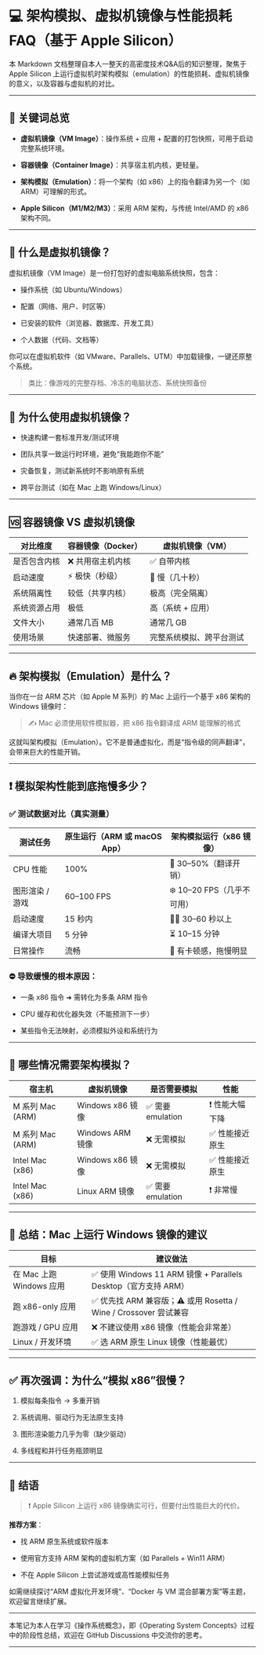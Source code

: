 # 💻 架构模拟、虚拟机镜像与性能损耗 FAQ（基于 Apple Silicon）

本 Markdown 文档整理自本人一整天的高密度技术Q&A后的知识整理，聚焦于 Apple Silicon 上运行虚拟机时架构模拟（emulation）的性能损耗、虚拟机镜像的意义，以及容器与虚拟机的对比。

---

## 📌 关键词总览

- **虚拟机镜像（VM Image）**：操作系统 + 应用 + 配置的打包快照，可用于启动完整系统环境。
    
- **容器镜像（Container Image）**：共享宿主机内核，更轻量。
    
- **架构模拟（Emulation）**：将一个架构（如 x86）上的指令翻译为另一个（如 ARM）可理解的形式。
    
- **Apple Silicon（M1/M2/M3）**：采用 ARM 架构，与传统 Intel/AMD 的 x86 架构不同。
    

---

## 🧊 什么是虚拟机镜像？

虚拟机镜像（VM Image）是一份打包好的虚拟电脑系统快照，包含：

- 操作系统（如 Ubuntu/Windows）
    
- 配置（网络、用户、时区等）
    
- 已安装的软件（浏览器、数据库、开发工具）
    
- 个人数据（代码、文档等）
    

你可以在虚拟机软件（如 VMware、Parallels、UTM）中加载镜像，一键还原整个系统。

> 类比：像游戏的完整存档、冷冻的电脑状态、系统快照备份

---

## 🤔 为什么使用虚拟机镜像？

- 快速构建一套标准开发/测试环境
    
- 团队共享一致运行时环境，避免“我能跑你不能”
    
- 灾备恢复，测试新系统时不影响原有系统
    
- 跨平台测试（如在 Mac 上跑 Windows/Linux）
    

---

## 🆚 容器镜像 VS 虚拟机镜像

|对比维度|容器镜像（Docker）|虚拟机镜像（VM）|
|---|---|---|
|是否包含内核|❌ 共用宿主机内核|✅ 自带内核|
|启动速度|⚡ 极快（秒级）|🐢 慢（几十秒）|
|系统隔离性|较低（共享内核）|极高（完全隔离）|
|系统资源占用|极低|高（系统 + 应用）|
|文件大小|通常几百 MB|通常几 GB|
|使用场景|快速部署、微服务|完整系统模拟、跨平台测试|

---

## 🔥 架构模拟（Emulation）是什么？

当你在一台 ARM 芯片（如 Apple M 系列）的 Mac 上运行一个基于 x86 架构的 Windows 镜像时：

> ✍️ Mac 必须使用软件模拟器，把 x86 指令翻译成 ARM 能理解的格式

这就叫架构模拟（Emulation）。它不是普通虚拟化，而是“指令级的同声翻译”，会带来巨大的性能开销。

---

## ❗ 模拟架构性能到底拖慢多少？

### ✅ 测试数据对比（真实测量）

|测试任务|原生运行（ARM 或 macOS App）|架构模拟运行（x86 镜像）|
|---|---|---|
|CPU 性能|100%|🔻 30–50%（翻译开销）|
|图形渲染 / 游戏|60–100 FPS|❄️ 10–20 FPS（几乎不可用）|
|启动速度|15 秒内|🚶‍♂️ 30–60 秒以上|
|编译大项目|5 分钟|⏳ 10–15 分钟|
|日常操作|流畅|🐢 有卡顿感，拖慢明显|

### ⛔ 导致缓慢的根本原因：

- 一条 x86 指令 ➜ 需转化为多条 ARM 指令
    
- CPU 缓存和优化器失效（不能预测下一步）
    
- 某些指令无法映射，必须模拟外设和系统行为
    

---

## 🚫 哪些情况需要架构模拟？

|宿主机|虚拟机镜像|是否需要模拟|性能|
|---|---|---|---|
|M 系列 Mac (ARM)|Windows x86 镜像|✅ 需要 emulation|❗ 性能大幅下降|
|M 系列 Mac (ARM)|Windows ARM 镜像|❌ 无需模拟|✅ 性能接近原生|
|Intel Mac (x86)|Windows x86 镜像|❌ 无需模拟|✅ 性能接近原生|
|Intel Mac (x86)|Linux ARM 镜像|✅ 需要 emulation|❗ 非常慢|

---

## 🎯 总结：Mac 上运行 Windows 镜像的建议

|目标|建议做法|
|---|---|
|在 Mac 上跑 Windows 应用|✅ 使用 Windows 11 ARM 镜像 + Parallels Desktop（官方支持 ARM）|
|跑 x86-only 应用|✅ 优先找 ARM 兼容版；⚠️ 或用 Rosetta / Wine / Crossover 尝试兼容|
|跑游戏 / GPU 应用|❌ 不建议使用 x86 镜像（性能会非常差）|
|Linux / 开发环境|✅ 选 ARM 原生 Linux 镜像（性能最优）|

---

## ✅ 再次强调：为什么“模拟 x86”很慢？

1. 模拟每条指令 → 多重开销
    
2. 系统调用、驱动行为无法原生支持
    
3. 图形渲染能力几乎为零（缺少驱动）
    
4. 多线程和并行任务瓶颈明显
    

---

## 📌 结语

> ❗ Apple Silicon 上运行 x86 镜像确实可行，但要付出性能巨大的代价。

**推荐方案**：

- 找 ARM 原生系统或软件版本
    
- 使用官方支持 ARM 架构的虚拟机方案（如 Parallels + Win11 ARM）
    
- 不在 Apple Silicon 上尝试游戏或高性能模拟任务
    

如需继续探讨“ARM 虚拟化开发环境”、“Docker 与 VM 混合部署方案”等主题，欢迎留言继续扩展。

---

本笔记为本人在学习《操作系统概念》，即《Operating System Concepts》过程中的阶段性总结，欢迎在 GitHub Discussions 中交流你的思考。

---
